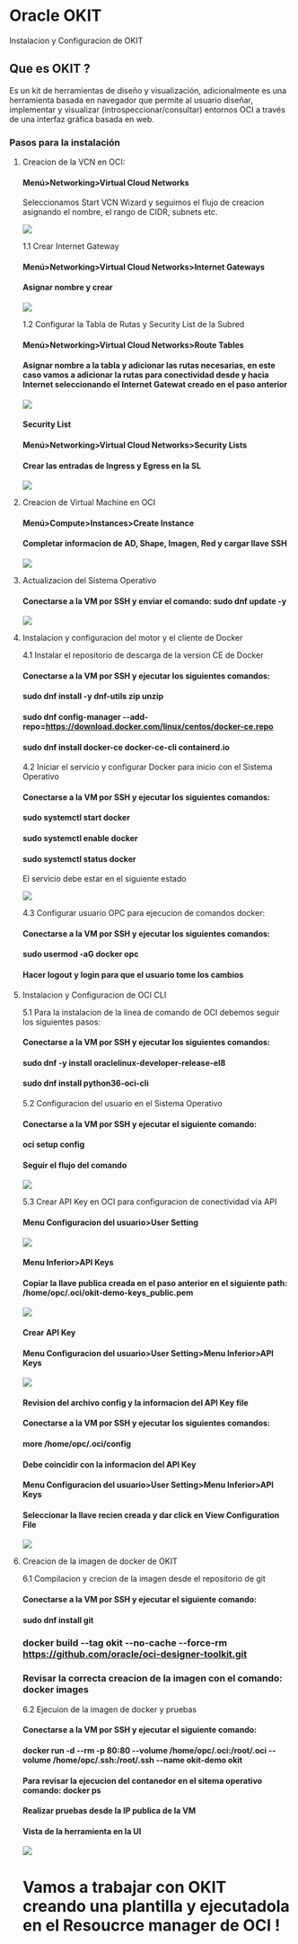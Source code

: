 # Oracle OKIT
Instalacion y Configuracion de OKIT

## Que es OKIT ?

Es un kit de herramientas de diseño y visualización, adicionalmente es una herramienta basada en navegador que permite al usuario diseñar, implementar y visualizar (introspeccionar/consultar) entornos OCI a través de una interfaz gráfica basada en web.

### Pasos para la instalación

1. Creacion de la VCN en OCI:
   #### Menú>Networking>Virtual Cloud Networks
   Seleccionamos Start VCN Wizard y seguimos el flujo de creacion asignando el nombre, el rango de CIDR, subnets etc.
     
   ![](https://github.com/johncdoracle/OKIT/blob/main/Images/Start-Wizard.jpg)


   1.1 Crear Internet Gateway
   #### Menú>Networking>Virtual Cloud Networks>Internet Gateways

   #### Asignar nombre y crear

   ![](https://github.com/johncdoracle/OKIT/blob/main/Images/IGW-create.jpg)
   
   1.2 Configurar la Tabla de Rutas y Security List de la Subred
   #### Menú>Networking>Virtual Cloud Networks>Route Tables

   #### Asignar nombre a la tabla y adicionar las rutas necesarias, en este caso vamos a adicionar la rutas para conectividad desde y hacia Internet seleccionando el Internet Gatewat creado en el paso anterior

   ![](https://github.com/johncdoracle/OKIT/blob/main/Images/RT-create.jpg)

   #### Security List
   #### Menú>Networking>Virtual Cloud Networks>Security Lists
   #### Crear las entradas de Ingress y Egress en la SL

   ![](https://github.com/johncdoracle/OKIT/blob/main/Images/SL-create.jpg)

2. Creacion de Virtual Machine en OCI
   #### Menú>Compute>Instances>Create Instance

   #### Completar informacion de AD, Shape, Imagen, Red y cargar llave SSH

   ![](https://github.com/johncdoracle/OKIT/blob/main/Images/VM-create.jpg)


3. Actualizacion del Sistema Operativo
   #### Conectarse a la VM por SSH y enviar el comando: sudo dnf update -y

   ![](https://github.com/johncdoracle/OKIT/blob/main/Images/DNF-update.jpg)

4. Instalacion y configuracion del motor y el cliente de Docker

   4.1 Instalar el repositorio de descarga de la version CE de Docker
   
   #### Conectarse a la VM por SSH y ejecutar los siguientes comandos:

   #### sudo dnf install -y dnf-utils zip unzip
   #### sudo dnf config-manager --add-repo=https://download.docker.com/linux/centos/docker-ce.repo
   #### sudo dnf install docker-ce docker-ce-cli containerd.io

   4.2 Iniciar el servicio y configurar Docker para inicio con el Sistema Operativo

   #### Conectarse a la VM por SSH y ejecutar los siguientes comandos:

   #### sudo systemctl start docker
   #### sudo systemctl enable docker
   #### sudo systemctl status docker

   El servicio debe estar en el siguiente estado

   ![](https://github.com/johncdoracle/OKIT/blob/main/Images/Docker-status.jpg)

   4.3 Configurar usuario OPC para ejecucion de comandos docker:

   #### Conectarse a la VM por SSH y ejecutar los siguientes comandos:
   #### sudo usermod -aG docker opc
   #### Hacer logout y login para que el usuario tome los cambios

6. Instalacion y Configuracion de OCI CLI

   5.1 Para la instalacion de la linea de comando de OCI debemos seguir los siguientes pasos:

   #### Conectarse a la VM por SSH y ejecutar los siguientes comandos:
   #### sudo dnf -y install oraclelinux-developer-release-el8
   #### sudo dnf install python36-oci-cli

   5.2 Configuracion del usuario en el Sistema Operativo

   #### Conectarse a la VM por SSH y ejecutar el siguiente comando:

   #### oci setup config

   #### Seguir el flujo del comando

   ![](https://github.com/johncdoracle/OKIT/blob/main/Images/API-Key-create-2.jpg)

   5.3 Crear API Key en OCI para configuracion de conectividad via API

   #### Menu Configuracion del usuario>User Setting

   ![](https://github.com/johncdoracle/OKIT/blob/main/Images/API-Key-create-1.jpg)

   #### Menu Inferior>API Keys

   #### Copiar la llave publica creada en el paso anterior en el siguiente path: /home/opc/.oci/okit-demo-keys_public.pem

   ![](https://github.com/johncdoracle/OKIT/blob/main/Images/API-Key-create-3.jpg)

   #### Crear API Key
   #### Menu Configuracion del usuario>User Setting>Menu Inferior>API Keys

    ![](https://github.com/johncdoracle/OKIT/blob/main/Images/API-Key-create-4.jpg)
    
   #### Revision del archivo config y la informacion del API Key file
   #### Conectarse a la VM por SSH y ejecutar los siguientes comandos:
   #### more /home/opc/.oci/config

   #### Debe coincidir con la informacion del API Key
   #### Menu Configuracion del usuario>User Setting>Menu Inferior>API Keys
   #### Seleccionar la llave recien creada y dar click en View Configuration File

   ![](https://github.com/johncdoracle/OKIT/blob/main/Images/API-Key-create-5.jpg)


7. Creacion de la imagen de docker de OKIT

   6.1 Compilacion y crecion de la imagen desde el repositorio de git
   
    #### Conectarse a la VM por SSH y ejecutar el siguiente comando:
    #### sudo dnf install git
    ### docker build --tag okit --no-cache --force-rm https://github.com/oracle/oci-designer-toolkit.git
    ### Revisar la correcta creacion de la imagen con el comando: docker images

   6.2 Ejecuion de la imagen de docker y pruebas

   #### Conectarse a la VM por SSH y ejecutar el siguiente comando:
   #### docker run -d --rm -p 80:80 --volume /home/opc/.oci:/root/.oci --volume /home/opc/.ssh:/root/.ssh --name okit-demo okit
   #### Para revisar la ejecucion del contanedor en el sitema operativo comando: docker ps
   #### Realizar pruebas desde la IP publica de la VM
  
   #### Vista de la herramienta en la UI

   ![](https://github.com/johncdoracle/OKIT/blob/main/Images/Okit-demo-run.jpg)


   # Vamos a trabajar con OKIT creando una plantilla y ejecutadola en el Resoucrce manager de OCI !
   

   

   
   
   
   

   

   
   

   

   
   

    

   

   
   

